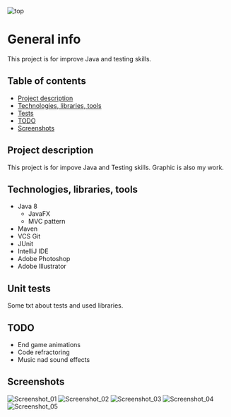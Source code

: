 ![top](https://user-images.githubusercontent.com/57330987/73878981-e6d27f00-485b-11ea-893a-d3d0a5a18379.png)
# General info
This project is for improve Java and testing skills.

## Table of contents
* [Project description](#general-info)
* [Technologies, libraries, tools](#technologies,-libraries,-tools)
* [Tests](#unit-tests)
* [TODO](#todo)
* [Screenshots](#screenshots)

## Project description
This project is for impove Java and Testing skills. Graphic is also my work.

## Technologies, libraries, tools
* Java 8
    * JavaFX
    * MVC pattern
* Maven
* VCS Git
* JUnit
* IntelliJ IDE
* Adobe Photoshop
* Adobe Illustrator

## Unit tests
Some txt about tests and used libraries.

## TODO
* End game animations
* Code refractoring
* Music nad sound effects

## Screenshots

![Screenshot_01](https://user-images.githubusercontent.com/57330987/73876908-1b443c00-4858-11ea-979a-c731d3467a00.png)
![Screenshot_02](https://user-images.githubusercontent.com/57330987/73877660-5bf08500-4859-11ea-96de-2682f7f7b26b.png)
![Screenshot_03](https://user-images.githubusercontent.com/57330987/73876951-2a2aee80-4858-11ea-84dc-11da893febfa.png)
![Screenshot_04](https://user-images.githubusercontent.com/57330987/73876982-34e58380-4858-11ea-94c0-8f305047e14d.png)
![Screenshot_05](https://user-images.githubusercontent.com/57330987/73877662-5d21b200-4859-11ea-8054-97fbc54e4fa6.png)
